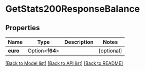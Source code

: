 # GetStats200ResponseBalance

## Properties

Name | Type | Description | Notes
------------ | ------------- | ------------- | -------------
**euro** | Option<**f64**> |  | [optional]

[[Back to Model list]](../README.md#documentation-for-models) [[Back to API list]](../README.md#documentation-for-api-endpoints) [[Back to README]](../README.md)


